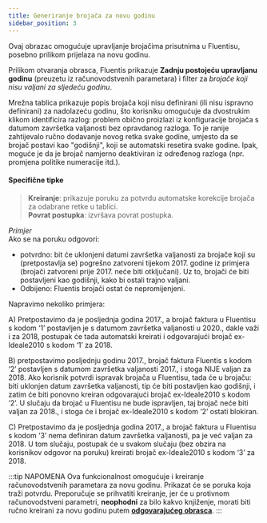 ```yaml
---
title: Generiranje brojača za novu godinu
sidebar_position: 3
---
```


Ovaj obrazac omogućuje upravljanje brojačima prisutnima u Fluentisu, posebno prilikom prijelaza na novu godinu.

Prilikom otvaranja obrasca, Fluentis prikazuje **Zadnju postojeću upravljanu godinu** (preuzetu iz računovodstvenih parametara) i filter za *brojače koji nisu valjani za sljedeću godinu*.

Mrežna tablica prikazuje popis brojača koji nisu definirani (ili nisu ispravno definirani) za nadolazeću godinu, što korisniku omogućuje da dvostrukim klikom identificira razlog: problem obično proizlazi iz konfiguracije brojača s datumom završetka valjanosti bez opravdanog razloga. To je ranije zahtijevalo ručno dodavanje novog retka svake godine, umjesto da se brojač postavi kao "godišnji", koji se automatski resetira svake godine.
Ipak, moguće je da je brojač namjerno deaktiviran iz određenog razloga (npr. promjena politike numeracije itd.).

#### Specifične tipke

> **Kreiranje**: prikazuje poruku za potvrdu automatske korekcije brojača za odabrane retke u tablici.  
> **Povrat postupka**: izvršava povrat postupka.

*Primjer*  
Ako se na poruku odgovori:  
- potvrdno: bit će uklonjeni datumi završetka valjanosti za brojače koji su (pretpostavlja se) pogrešno zatvoreni tijekom 2017. godine iz primjera (brojači zatvoreni prije 2017. neće biti otključani). Uz to, brojači će biti postavljeni kao godišnji, kako bi ostali trajno valjani.  
- Odbijeno: Fluentis brojači ostat će nepromijenjeni.  


Napravimo nekoliko primjera:  

A) Pretpostavimo da je posljednja godina 2017., a brojač faktura u Fluentisu s kodom ‘1’ postavljen je s datumom završetka valjanosti u 2020., dakle važi i za 2018, postupak će tada automatski kreirati i odgovarajući brojač ex-Ideale2010 s kodom ‘1’ za 2018.

B) pretpostavimo posljednju godinu 2017., brojač faktura Fluentis s kodom ‘2’ postavljen s datumom završetka valjanosti 2017., i stoga NIJE valjan za 2018. Ako korisnik potvrdi ispravak brojača u Fluentisu, tada će u brojaču: biti uklonjen datum završetka valjanosti, tip će biti postavljen kao godišnji, i zatim će biti ponovno kreiran odgovarajući brojač ex-Ideale2010 s kodom ‘2’. U slučaju da brojač u Fluentisu ne bude ispravljen, taj brojač neće biti valjan za 2018., i stoga će i brojač ex-Ideale2010 s kodom ‘2’ ostati blokiran.

C) Pretpostavimo da je posljednja godina 2017., a brojač faktura u Fluentisu s kodom ‘3’ nema definiran datum završetka valjanosti, pa je već valjan za 2018. U tom slučaju, postupak će u svakom slučaju (bez obzira na korisnikov odgovor na poruku) kreirati brojač ex-Ideale2010 s kodom ‘3’ za 2018.

:::tip NAPOMENA
Ova funkcionalnost omogućuje i kreiranje računovodstvenih parametara za novu godinu.
Prikazat će se poruka koja traži potvrdu. Preporučuje se prihvatiti kreiranje, jer će u protivnom računovodstveni parametri, **neophodni** za bilo kakvo knjiženje, morati biti ručno kreirani za novu godinu putem [**odgovarajućeg obrasca**](/docs/configurations/parameters/finance/accounting-parameters).
:::
